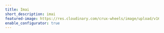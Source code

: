 ```yaml
---
title: Imai
short_description: imai
featured-image: https://res.cloudinary.com/crux-wheels/image/upload/v1625647770/standard%20wheel%20renders/imai_angle.jpg
enable_configurator: true
---
```

